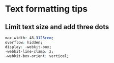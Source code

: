 # Text formatting tips

## Limit text size and add three dots
```css
max-width: 48.3125rem;
overflow: hidden;
display: -webkit-box;
-webkit-line-clamp: 2;
-webkit-box-orient: vertical;
```
